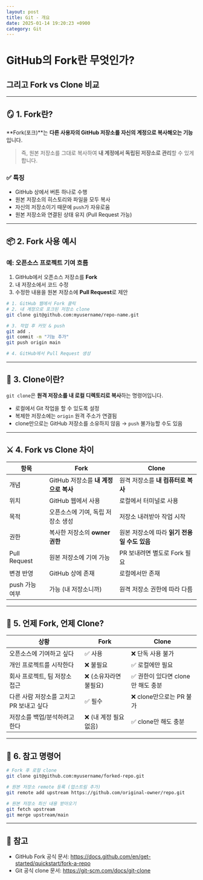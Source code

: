 ```yaml
---
layout: post
title: Git - 개요
date: 2025-01-14 19:20:23 +0900
category: Git
---
```

# GitHub의 Fork란 무엇인가?  
## 그리고 Fork vs Clone 비교

---

## 🪞 1. Fork란?

**Fork(포크)**는 **다른 사용자의 GitHub 저장소를 자신의 계정으로 복사해오는 기능**입니다.

> 즉, 원본 저장소를 그대로 복사하여 **내 계정에서 독립된 저장소로 관리**할 수 있게 합니다.

### ✅ 특징
- GitHub 상에서 버튼 하나로 수행
- 원본 저장소의 히스토리와 파일을 모두 복사
- 자신의 저장소이기 때문에 `push`가 자유로움
- 원본 저장소와 연결된 상태 유지 (Pull Request 가능)

---

## 📦 2. Fork 사용 예시

### 예: 오픈소스 프로젝트 기여 흐름

1. GitHub에서 오픈소스 저장소를 **Fork**
2. 내 저장소에서 코드 수정
3. 수정한 내용을 원본 저장소에 **Pull Request**로 제안

```bash
# 1. GitHub 웹에서 Fork 클릭
# 2. 내 계정으로 포크된 저장소 clone
git clone git@github.com:myusername/repo-name.git

# 3. 작업 후 커밋 & push
git add .
git commit -m "기능 추가"
git push origin main

# 4. GitHub에서 Pull Request 생성
```

---

## 🔁 3. Clone이란?

`git clone`은 **원격 저장소를 내 로컬 디렉토리로 복사**하는 명령어입니다.

- 로컬에서 Git 작업을 할 수 있도록 설정
- 복제한 저장소에는 `origin` 원격 주소가 연결됨
- clone만으로는 GitHub 저장소를 소유하지 않음 → `push` 불가능할 수도 있음

---

## ⚔️ 4. Fork vs Clone 차이

| 항목 | **Fork** | **Clone** |
|------|----------|-----------|
| 개념 | GitHub 저장소를 **내 계정으로 복사** | 원격 저장소를 **내 컴퓨터로 복사** |
| 위치 | GitHub 웹에서 사용 | 로컬에서 터미널로 사용 |
| 목적 | 오픈소스에 기여, 독립 저장소 생성 | 저장소 내려받아 작업 시작 |
| 권한 | 복사한 저장소의 **owner 권한** | 원본 저장소에 따라 **읽기 전용일 수도 있음** |
| Pull Request | 원본 저장소에 기여 가능 | PR 보내려면 별도로 Fork 필요 |
| 변경 반영 | GitHub 상에 존재 | 로컬에서만 존재 |
| push 가능 여부 | 가능 (내 저장소니까) | 원격 저장소 권한에 따라 다름 |

---

## 🧭 5. 언제 Fork, 언제 Clone?

| 상황 | Fork | Clone |
|------|------|-------|
| 오픈소스에 기여하고 싶다 | ✅ 사용 | ❌ 단독 사용 불가 |
| 개인 프로젝트를 시작한다 | ❌ 불필요 | ✅ 로컬에만 필요 |
| 회사 프로젝트, 팀 저장소 접근 | ❌ (소유자라면 불필요) | ✅ 권한이 있다면 clone만 해도 충분 |
| 다른 사람 저장소를 고치고 PR 보내고 싶다 | ✅ 필수 | ❌ clone만으로는 PR 불가 |
| 저장소를 백업/분석하려고 한다 | ❌ (내 계정 필요 없음) | ✅ clone만 해도 충분 |

---

## 🔗 6. 참고 명령어

```bash
# Fork 후 로컬 clone
git clone git@github.com:myusername/forked-repo.git

# 원본 저장소 remote 등록 (업스트림 추가)
git remote add upstream https://github.com/original-owner/repo.git

# 원본 저장소 최신 내용 받아오기
git fetch upstream
git merge upstream/main
```

---

## 📎 참고

- GitHub Fork 공식 문서: https://docs.github.com/en/get-started/quickstart/fork-a-repo
- Git 공식 clone 문서: https://git-scm.com/docs/git-clone